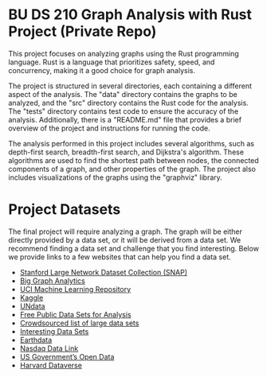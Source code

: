 # BU DS 210 Graph Analysis with Rust Project (Private Repo)

This project focuses on analyzing graphs using the Rust programming language. Rust is a language that prioritizes safety, speed, and concurrency, making it a good choice for graph analysis.

The project is structured in several directories, each containing a different aspect of the analysis. The "data" directory contains the graphs to be analyzed, and the "src" directory contains the Rust code for the analysis. The "tests" directory contains test code to ensure the accuracy of the analysis. Additionally, there is a "README.md" file that provides a brief overview of the project and instructions for running the code.

The analysis performed in this project includes several algorithms, such as depth-first search, breadth-first search, and Dijkstra's algorithm. These algorithms are used to find the shortest path between nodes, the connected components of a graph, and other properties of the graph. The project also includes visualizations of the graphs using the "graphviz" library.


# Project Datasets 

The final project will require analyzing a graph. The graph will be either directly provided by a data set, or it will be derived from a data set. We recommend finding a data set and challenge that you find interesting. Below we provide links to a few websites that can help you find a data set.

- [Stanford Large Network Dataset Collection (SNAP)](https://snap.stanford.edu/data/)
- [Big Graph Analytics](https://lgylym.github.io/big-graph/dataset.html)
- [UCI Machine Learning Repository](https://archive.ics.uci.edu/ml/datasets.php)
- [Kaggle](https://www.kaggle.com/datasets)
- [UNdata](https://data.un.org/)
- [Free Public Data Sets for Analysis](https://www.tableau.com/learn/articles/free-public-data-sets)
- [Crowdsourced list of large data sets](https://www.quora.com/Where-can-I-find-large-datasets-open-to-the-public?share=1)
- [Interesting Data Sets](https://piktochart.com/blog/100-data-sets/)
- [Earthdata](https://search.earthdata.nasa.gov/search)
- [Nasdaq Data Link](https://data.nasdaq.com/search?filters=%5B%22Free%22%5D)
- [US Government’s Open Data](https://www.data.gov)
- [Harvard Dataverse](https://dataverse.harvard.edu)
